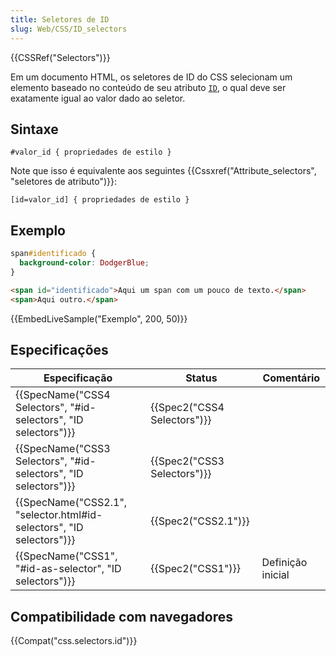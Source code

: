 ```yaml
---
title: Seletores de ID
slug: Web/CSS/ID_selectors
---
```


{{CSSRef("Selectors")}}

Em um documento HTML, os seletores de ID do CSS selecionam um elemento baseado no conteúdo de seu atributo [`ID`](/pt-BR/docs/Web/HTML/Global_attributes#ID), o qual deve ser exatamente igual ao valor dado ao seletor.

## Sintaxe

```
#valor_id { propriedades de estilo }
```

Note que isso é equivalente aos seguintes {{Cssxref("Attribute_selectors", "seletores de atributo")}}:

```
[id=valor_id] { propriedades de estilo }
```

## Exemplo

```css
span#identificado {
  background-color: DodgerBlue;
}
```

```html
<span id="identificado">Aqui um span com um pouco de texto.</span>
<span>Aqui outro.</span>
```

{{EmbedLiveSample("Exemplo", 200, 50)}}

## Especificações

| Especificação                                                                                | Status                               | Comentário        |
| -------------------------------------------------------------------------------------------- | ------------------------------------ | ----------------- |
| {{SpecName("CSS4 Selectors", "#id-selectors", "ID selectors")}}         | {{Spec2("CSS4 Selectors")}} |                   |
| {{SpecName("CSS3 Selectors", "#id-selectors", "ID selectors")}}         | {{Spec2("CSS3 Selectors")}} |                   |
| {{SpecName("CSS2.1", "selector.html#id-selectors", "ID selectors")}} | {{Spec2("CSS2.1")}}             |                   |
| {{SpecName("CSS1", "#id-as-selector", "ID selectors")}}                     | {{Spec2("CSS1")}}             | Definição inicial |

## Compatibilidade com navegadores

{{Compat("css.selectors.id")}}
